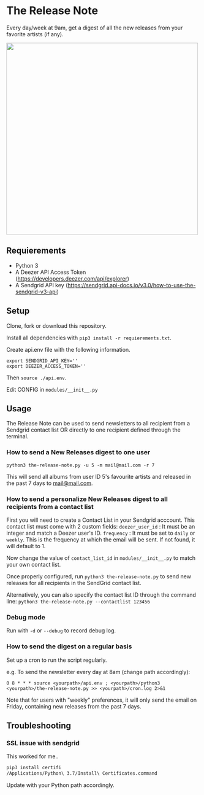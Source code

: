 # The Release Note
Every day/week at 9am, get a digest of all the new releases from your favorite artists (if any).

<img src="http://greird.webfactional.com/img/thereleasenote2.png" width="500">

## Requierements

- Python 3
- A Deezer API Access Token (https://developers.deezer.com/api/explorer)
- A Sendgrid API key (https://sendgrid.api-docs.io/v3.0/how-to-use-the-sendgrid-v3-api)

## Setup

Clone, fork or download this repository.

Install all dependencies with `pip3 install -r requierements.txt`.

Create api.env file with the following information.
```env
export SENDGRID_API_KEY=''
export DEEZER_ACCESS_TOKEN=''
```
Then `source ./api.env`.

Edit CONFIG in `modules/__init__.py`

## Usage

The Release Note can be used to send newsletters to all recipient from a Sendgrid contact list OR directly to one recipient defined through the terminal.

### How to send a New Releases digest to one user

`python3 the-release-note.py -u 5 -m mail@mail.com -r 7`

This will send all albums from user ID 5's favourite artists and released in the past 7 days to mail@mail.com.

### How to send a personalize New Releases digest to all recipients from a contact list

First you will need to create a Contact List in your Sendgrid acccount. This contact list must come with 2 custom fields:
`deezer_user_id` : It must be an integer and match a Deezer user's ID.
`frequency` : It must be set to `daily` or `weekly`. This is the frequency at which the email will be sent. If not found, it will default to 1.

Now change the value of `contact_list_id` in `modules/__init__.py` to match your own contact list.

Once properly configured, run `python3 the-release-note.py` to send new releases for all recipients in the SendGrid contact list.

Alternatively, you can also specify the contact list ID through the command line:
`python3 the-release-note.py --contactlist 123456`

### Debug mode

Run with `-d` or `--debug` to record debug log.

### How to send the digest on a regular basis

Set up a cron to run the script regularly. 

e.g. To send the newsletter every day at 8am (change path accordingly):
```
0 8 * * * source <yourpath>/api.env ; <yourpath>/python3 <yourpath>/the-release-note.py >> <yourpath>/cron.log 2>&1
```
Note that for users with "weekly" preferences, it will only send the email on Friday, containing new releases from the past 7 days.

## Troubleshooting

### SSL issue with sendgrid

This worked for me.. 

```bash
pip3 install certifi
/Applications/Python\ 3.7/Install\ Certificates.command
```
Update with your Python path accordingly.